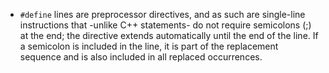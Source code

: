 - `#define` lines are preprocessor directives, and as such are single-line instructions that -unlike C++ statements- do not require semicolons (;) at the end; the directive extends automatically until the end of the line. If a semicolon is included in the line, it is part of the replacement sequence and is also included in all replaced occurrences.